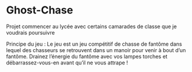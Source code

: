 # Ghost-Chase

Projet commencer au lycée avec certains camarades de classe que je voudrais poursuivre

Principe du jeu :
Le jeu est un jeu compétitif de chasse de fantôme dans lequel des chasseurs se retrouvent dans un manoir pour venir à bout d’un fantôme. Drainez l’énergie du fantôme avec vos lampes torches et débarrassez-vous-en avant qu’il ne vous attrape !
